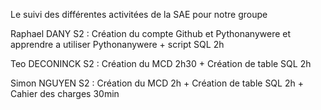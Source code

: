 Le suivi des différentes activitées de la SAE pour notre groupe

Raphael DANY  S2 : Création du compte Github et Pythonanywere et apprendre a utiliser Pythonanywere + script SQL 2h

Teo DECONINCK S2 : Création du MCD 2h30 + Création de table SQL 2h

Simon NGUYEN S2 : Création du MCD 2h + Création de table SQL 2h + Cahier des charges 30min

